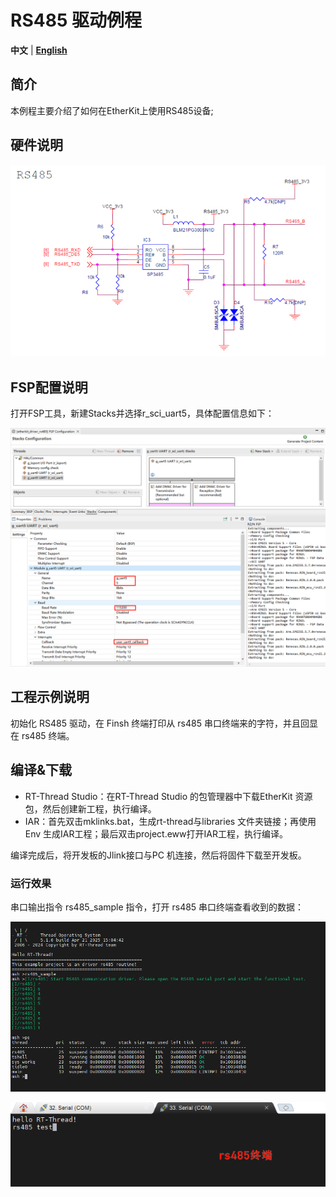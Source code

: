# RS485 驱动例程

**中文** | [**English**](./README.md)

## 简介

本例程主要介绍了如何在EtherKit上使用RS485设备;

## 硬件说明

![image-20241126102525956](figures/image-20241126102525956.png)

## FSP配置说明

打开FSP工具，新建Stacks并选择r_sci_uart5，具体配置信息如下：

![image-20250421150150683](figures/image-20250421150150683.png)

## 工程示例说明

初始化 RS485 驱动，在 Finsh 终端打印从 rs485 串口终端来的字符，并且回显在 rs485 终端。

##  编译&下载

* RT-Thread Studio：在RT-Thread Studio 的包管理器中下载EtherKit 资源包，然后创建新工程，执行编译。
* IAR：首先双击mklinks.bat，生成rt-thread与libraries 文件夹链接；再使用Env 生成IAR工程；最后双击project.eww打开IAR工程，执行编译。

编译完成后，将开发板的Jlink接口与PC 机连接，然后将固件下载至开发板。

### 运行效果

串口输出指令 rs485_sample 指令，打开 rs485 串口终端查看收到的数据：

![image-20250421150911150](figures/image-20250421150911150.png)

![image-20250421150932481](figures/image-20250421150932481.png)
